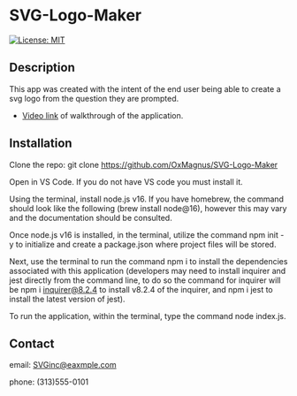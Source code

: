 # SVG-Logo-Maker
[![License: MIT](https://img.shields.io/badge/License-MIT-yellow.svg)](https://opensource.org/licenses/MIT)
## Description
This app was created with the intent of the end user being able to create a svg logo from the question they are prompted. 

- [Video link](https://drive.google.com/file/d/1PPipVNRvv5-kUqWUoePuTAUdoZ2Szr28/view) of walkthrough of the application.
## Installation
Clone the repo: git clone https://github.com/OxMagnus/SVG-Logo-Maker

Open in VS Code. If you do not have VS code you must install it.

Using the terminal, install node.js v16. If you have homebrew, the command should look like the following (brew install node@16), however this may vary and the documentation should be consulted.

Once node.js v16 is installed, in the terminal, utilize the command npm init -y to initialize and create a package.json where project files will be stored.

Next, use the terminal to run the command npm i to install the dependencies associated with this application (developers may need to install inquirer and jest directly from the command line, to do so the command for inquirer will be npm i inquirer@8.2.4 to install v8.2.4 of the inquirer, and npm i jest to install the latest version of jest).

To run the application, within the terminal, type the command node index.js.

## Contact

email: SVGinc@eaxmple.com

phone: (313)555-0101
